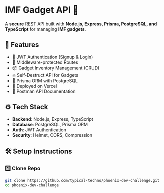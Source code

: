 
# IMF Gadget API 🚀

A **secure** REST API built with **Node.js, Express, Prisma, PostgreSQL, and TypeScript** for managing **IMF gadgets**.

## 🌟 Features

- 🔑 JWT Authentication (Signup & Login)
- 🔐 Middleware-protected Routes
- 📦 Gadget Inventory Management (CRUD)
- 🔥 Self-Destruct API for Gadgets
- 🚀 Prisma ORM with PostgreSQL
- 📡 Deployed on Vercel
- 📑 Postman API Documentation

## ⚙️ Tech Stack

- **Backend**: Node.js, Express, TypeScript
- **Database**: PostgreSQL, Prisma ORM
- **Auth**: JWT Authentication
- **Security**: Helmet, CORS, Compression

## 🛠 Setup Instructions

### 1️⃣ Clone Repo

```sh
git clone https://github.com/typical-techno/phoenix-dev-challenge.git
cd phoenix-dev-challenge
```
